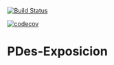 [![Build Status](https://travis-ci.com/gradaglio/PDEs-Exposicion.svg?branch=main)](https://travis-ci.org/gradaglio/PDEs-Exposicion)

[![codecov](https://codecov.io/gh/gradaglio/PDEs-Exposicion/branch/main/graph/badge.svg?token=60199a6b-7d48-456d-99db-1c97ce389797)](https://codecov.io/gh/gradaglio/PDes-Exposicion)


# PDes-Exposicion
